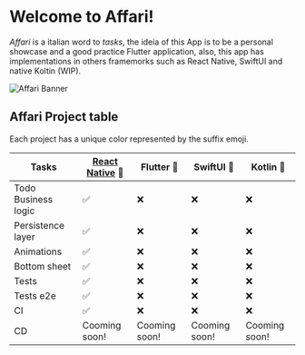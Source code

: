 # Welcome to Affari! 

*Affari* is a italian word to *tasks*, the ideia of this App is to be a personal showcase and a good practice Flutter application, also, this app has implementations in others framemorks such as React Native, SwiftUI and native Koltin (WIP).

![Affari Banner](https://i.imgur.com/aQ2RUp1.png)
## Affari Project table

Each project has a unique color represented by the suffix emoji.

| Tasks | [React Native](https://github.com/linzera/affari-react-native) :green_heart:  | Flutter :small_blue_diamond: | SwiftUI :purple_heart:  | Kotlin :small_orange_diamond: | 
| -- | -- | -- | -- | -- | 
|  Todo Business logic | :white_check_mark: | :x: | :x: | :x: | 
|  Persistence layer | :white_check_mark: | :x: | :x: | :x: | 
|  Animations | :white_check_mark: | :x: | :x: | :x: | 
|  Bottom sheet | :white_check_mark: | :x: | :x: | :x: | 
|  Tests | :white_check_mark: | :x: | :x: | :x: | 
|  Tests e2e | :white_check_mark: | :x: | :x: | :x: | 
|  CI | :white_check_mark: | :x: | :x: | :x: | 
|  CD | Cooming soon! | Cooming soon! | Cooming soon! | Cooming soon! | 

